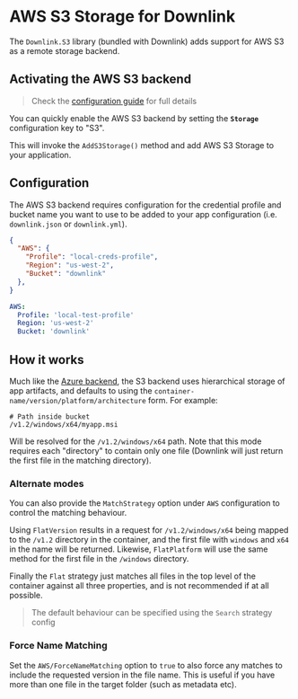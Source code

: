 # AWS S3 Storage for Downlink

The `Downlink.S3` library (bundled with Downlink) adds support for AWS S3 as a remote storage backend.

## Activating the AWS S3 backend

> Check the [configuration guide](./configuration.md) for full details

You can quickly enable the AWS S3 backend by setting the **`Storage`** configuration key to "S3".

This will invoke the `AddS3Storage()` method and add AWS S3 Storage to your application.

## Configuration

The AWS S3 backend requires configuration for the credential profile and bucket name you want to use to be added to your app configuration (i.e. `downlink.json` or `downlink.yml`).

```json
{
  "AWS": {
    "Profile": "local-creds-profile",
    "Region": "us-west-2",
    "Bucket": "downlink"
  },
}
```

```yaml
AWS:
  Profile: 'local-test-profile'
  Region: 'us-west-2'
  Bucket: 'downlink'
```

## How it works

Much like the [Azure backend](./storage-az.md), the S3 backend uses hierarchical storage of app artifacts, and defaults to using the `container-name/version/platform/architecture` form. For example:

```text
# Path inside bucket
/v1.2/windows/x64/myapp.msi
```

Will be resolved for the `/v1.2/windows/x64` path. Note that this mode requires each "directory" to contain only one file (Downlink will just return the first file in the matching directory).

### Alternate modes

You can also provide the `MatchStrategy` option under `AWS` configuration to control the matching behaviour.

Using `FlatVersion` results in a request for `/v1.2/windows/x64` being mapped to the `/v1.2` directory in the container, and the first file with `windows` and `x64` in the name will be returned. Likewise, `FlatPlatform` will use the same method for the first file in the `/windows` directory.

Finally the `Flat` strategy just matches all files in the top level of the container against all three properties, and is not recommended if at all possible.

> The default behaviour can be specified using the `Search` strategy config

### Force Name Matching

Set the `AWS/ForceNameMatching` option to `true` to also force any matches to include the requested version in the file name. This is useful if you have more than one file in the target folder (such as metadata etc).